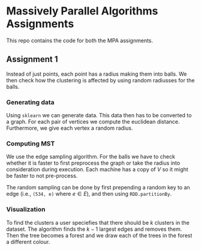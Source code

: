 # Massively Parallel Algorithms Assignments

This repo contains the code for both the MPA assignments.

## Assignment 1

Instead of just points, each point has a radius making them into balls. We then
check how the clustering is affected by using random radiusses for the balls.

### Generating data

Using `sklearn` we can generate data. This data then has to be converted to a
graph. For each pair of vertices we compute the euclidean distance. Furthermore,
we give each vertex a random radius.

### Computing MST

We use the edge sampling algorithm. For the balls we have to check whether it is
faster to first preprocess the graph or take the radius into consideration
during execution. Each machine has a copy of $V$ so it might be faster to not
pre-process.

The random sampling can be done by first prepending a random key to an edge
(i.e., `(534, e)` where $e \in E$), and then using `RDD.partitionBy`.

### Visualization

To find the clusters a user speciefies that there should be $k$ clusters in the
dataset. The algorithm finds the $k-1$ largest edges and removes them. Then the
tree becomes a forest and we draw each of the trees in the forest a different
colour.
